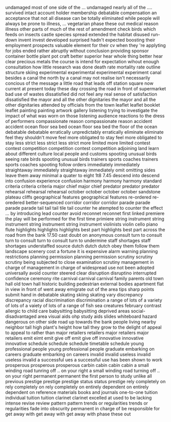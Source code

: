 undamaged 
most of one side of the ... undamaged
nearly all of the .... survived intact
account holder
membership
debatable
compensation
an acceptance that not all disease can be totally eliminated
while people will always be prone to illness, ... 
vegetarian
phase these out
medical reason
illness
other parts of
much of the rest of 
amendment
check
birds which feeds on insects
castle
species spread
extended the habitat
disused
run-down
invent
invest
developed
surprised
hadn't expected
boosting their employment prospects
valuable element for their cv when they 're applyting for jobs
ended rather abruptly
without conclusion
providing
sponsor
container
bottle
plant pot
craft
better
superior
hear whole thing better
hear clear
precious metals
the course is intend for 
expectation
wihout enough consultation
how little research was done
death rate
mortality rate
outline
structure
skiing
experimental
experimental
experimental
experiment
canal
besides a canal 
the north by a canal
may not realise
isn't necessarily concious of the message
a little road that leads off station square
now
current
at present
today
these day
crossing the road in front of supermarket
bad use of 
wastes
dissatisfied
did not feel any real sense of satisfaction
dissatisfied
the mayor and all the other dignitaries
the mayor and all the other dignitaries
attended by officials from the town
leaflet
leaflet
booklet
leaflet
painting
painting 
artwork
gallery
listening
trying to investigate the impact of what was worn on those listening
audience reactions to the dress of performers
compassionate reason
compassionate reason
accident
accident
ocean floor
sea bed
ocean floor 
sea bed
the floor of the ocean
debatable
debatable
erratically
unpredictably
erratically
eliminate
eliminate
feel they shouldn't move
feel more obligated to stay
feel more obligated to stay
less strict
less strict 
less strict
more limited
more limited
contest
contest
competition
competition
contest
competition
adjoining land
learn about different culture
local people and customs
spooting unusual birds
seeing rate birds
spooting unusual birds
trainers
sports 
coaches
trainers 
sports 
coaches
spooting
follow orders immediately
immediately
straightaway
immediately
straightaway
immediately
omit
omitting sides 
leave them away
minimal
a quater to eight
1t8 
7.45
descend into
descend into confusion
experience confusion
harmony
harmony
harmony
standard
criteria
criteria
criteria
major
chief
major chief
predator
predator
predator
rehearsal
rehearsal
rehearsal
october
october
october
october
sandstone plateau cliffs
geographical features
geographical features
re-ordered
re-oredered
better-sequenced
corridor
corridor
corridor
parade
parade
parade
parade
tail
tail
tail
tile
tail
counter
he atempted to counter the effect ... by introducing lead
counter
avoid
reconnet
reconnet
first linked
premiere
the play will be performed for the first time
primiere
string instrument
string instrument
string instrument
string instrument
violinists
violin
cello
piano
flute
highlights
highlights
highlights
best part
highlights
best part
across the road from the bank
17.50
cast doubt on 
anonymous
consult
turn to 
consult 
turn to 
consult turn to 
consult 
turn to 
undermine
staff shortages
staff shortages
understaffed
source
dutch
dutch
dutch
obey them 
follow them
landscape
scenery
cost a fortune
it is expensive
alarm
warning
planning restrictions
planning permission
planning permission
scrutiny
scrutiny
scrutiny
being subjected to close examination
scrutiny
management
in charge of 
management
in charge of 
widespread use
not been adopted universally
avoid
counter
steered clear
disruption
disruptino
interrupted
confidence
ceremony
rite
carnival
carnival
carnival
family
parents
old town hall
old town hall 
historic building
pedestrian
external bodies
apartment
flat
in view
in front of 
went away
emigrate
out of the area
tips
sharp points
submit
hand in 
debatable
skating
skiing
skating
vary
discrepancy
discrepancy
racial discrimination
discrimination
a range of 
lots of 
a variety of 
lots of 
a vaiety of 
lots of 
a range of 
fish
sea creatures
february
contrast
allergic to 
child care
babysitting
babysitting 
deprived areas
social-disadvantaged area
visual aids
ohp
study aids
slides
whiteboard
hazard
dangerous
on other side road up towards the bank
people living nearby 
neighbor
tall
high
plant's height 
how tall they grow
to the delight of 
appeal to
appeal to 
rather than
major retailers
retailers
major retailers
major retailers
emit
eimt
emit
give off
emit 
give off 
innovative
innovative
innovative
schedule
schedule
schedule 
timetable
schedule 
young professional people
young professional people
graduate embarking on careers
graduate embarking on careers
invalid
invalid
useless
invalid
useless
invalid
a successful ues
a successful use
has been shown to work
prosperous
prosperous
prosperous
carbin
cabin
cabin
cabin
a small winding road tunring off .. on your right
a small winding road turning off .. on your right
permanent
permanent
the first person to study
unlike all 
previous
prestige
prestige
prestige
status
status
prestige
rely completely on 
rely completely on 
rely completely on 
entirely dependent on 
entirely dependent on 
reference materials
books and journals
one-to-one tuition
individual tuition
tuition
clarinet
clarinet
excelled at 
used to be lacking
intense
revise
review
pattern
pattern
trends or regularities
trends or regularities
fade into obscurity
permanent
in charge of 
be responsible for
get away with
get away with
get away with
phase these out
